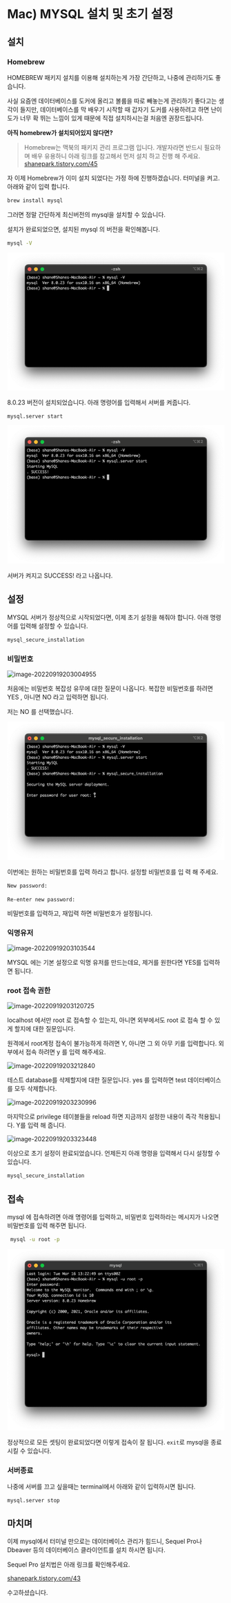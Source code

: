 # Mac) MYSQL 설치 및 초기 설정

## 설치

### Homebrew

HOMEBREW 패키지 설치를 이용해 설치하는게 가장 간단하고, 나중에 관리하기도 좋습니다. 

사실 요즘엔 데이터베이스를 도커에 올리고 볼륨을 따로 빼놓는게 관리하기 좋다고는 생각이 들지만, 데이터베이스를 막 배우기 시작할 때 갑자기 도커를 사용하려고 하면 난이도가 너무 확 뛰는 느낌이 있게 때문에 직접 설치하시는걸 처음엔 권장드립니다.		

**아직 homebrew가 설치되어있지 않다면?**

> Homebrew는 맥북의 패키지 관리 프로그램 입니다. 개발자라면 반드시 필요하며 배우 유용하니 아래 링크를 참고해서 먼저 설치 하고 진행 해 주세요. [shanepark.tistory.com/45](https://shanepark.tistory.com/45)

자 이제 Homebrew가 이미 설치 되었다는 가정 하에 진행하겠습니다. 터미널을 켜고. 아래와 같이 입력 합니다.

```bash
brew install mysql
```

그러면 정말 간단하게 최신버전의 mysql을 설치할 수 있습니다.

설치가  완료되었으면, 설치된 mysql 의 버전을 확인해봅니다.

```bash
mysql -V
```

![img](https://raw.githubusercontent.com/Shane-Park/mdblog/main/backend/db/mysql/macMysql.assets/img.png)

8.0.23 버전이 설치되었습니다. 아래 명령어를 입력해서 서버를 켜줍니다.

```
mysql.server start
```

![img](https://raw.githubusercontent.com/Shane-Park/mdblog/main/backend/db/mysql/macMysql.assets/img-20211111193712542.png)

서버가 켜지고 SUCCESS! 라고 나옵니다.

## 설정

MYSQL 서버가 정상적으로 시작되었다면, 이제 초기 설정을 해줘야 합니다. 아래 명령어를 입력해 설정할 수 있습니다.

```bash
mysql_secure_installation
```

### 비밀번호

![image-20220919203004955](https://raw.githubusercontent.com/Shane-Park/mdblog/main/backend/db/mysql/macMysql.assets/image-20220919203004955.png)

처음에는 비밀번호 복잡성 유무에 대한 질문이 나옵니다.  복잡한 비밀번호를 하려면 YES , 아니면 NO 라고 입력하면 됩니다.

저는 NO 를 선택했습니다.

![img](https://raw.githubusercontent.com/Shane-Park/mdblog/main/backend/db/mysql/macMysql.assets/img-20211111193712499.png)

이번에는 원하는 비밀번호를 입력 하라고 합니다. 설정할 비밀번호를 입 력 해 주세요.

```
New password:

Re-enter new password:
```

비밀번호를 입력하고, 재입력 하면 비밀번호가 설정됩니다.

### 익명유저

![image-20220919203103544](https://raw.githubusercontent.com/Shane-Park/mdblog/main/backend/db/mysql/macMysql.assets/image-20220919203103544.png)

MYSQL 에는 기본 설정으로 익명 유저를 만드는데요, 제거를 원한다면 YES를 입력하면 됩니다.

### root 접속 권한

![image-20220919203120725](https://raw.githubusercontent.com/Shane-Park/mdblog/main/backend/db/mysql/macMysql.assets/image-20220919203120725.png)

localhost 에서만 root 로 접속할 수 있는지, 아니면 외부에서도 root 로 접속 할 수 있게 할지에 대한 질문입니다.

원격에서 root계정 접속이 불가능하게 하려면 Y, 아니면 그 외 아무 키를 입력합니다. 외부에서 접속 하려면 y 를 입력 해주세요.

![image-20220919203212840](https://raw.githubusercontent.com/Shane-Park/mdblog/main/backend/db/mysql/macMysql.assets/image-20220919203212840.png)

테스트 database를 삭제할지에 대한 질문입니다. yes 를 입력하면 test 데이터베이스를 모두 삭제합니다.

![image-20220919203230996](https://raw.githubusercontent.com/Shane-Park/mdblog/main/backend/db/mysql/macMysql.assets/image-20220919203230996.png)

마지막으로 privilege 테이블들을 reload 하면 지금까지 설정한 내용이 즉각 적용됩니다. Y를 입력 해 줍니다.

![image-20220919203323448](https://raw.githubusercontent.com/Shane-Park/mdblog/main/backend/db/mysql/macMysql.assets/image-20220919203323448.png)

이상으로 초기 설정이 완료되었습니다. 언제든지 아래 명령을 입력해서 다시 설정할 수 있습니다.

```bash
mysql_secure_installation
```

## 접속

mysql 에 접속하려면 아래 명령어를 입력하고, 비밀번호 입력하라는 메시지가 나오면 비밀번호를 입력 해주면 됩니다.

```bash
 mysql -u root -p
```

![img](https://raw.githubusercontent.com/Shane-Park/mdblog/main/backend/db/mysql/macMysql.assets/img-20211111193712479.png)

정상적으로 모든 셋팅이 완료되었다면 이렇게 접속이 잘 됩니다. `exit`로 mysql을 종료시킬 수 있습니다.

### 서버종료

나중에 서버를 끄고 싶을때는 terminal에서 아래와 같이 입력하시면 됩니다.

```
mysql.server stop
```

## 마치며

이제 mysql에서 터미널 만으로는 데이터베이스 관리가 힘드니, Sequel Pro나 Dbeaver 등의 데이터베이스 클라이언트를 설치 하시면 됩니다.

Sequel Pro 설치법은 아래 링크를 확인해주세요.

[shanepark.tistory.com/43](https://shanepark.tistory.com/43)

수고하셨습니다.